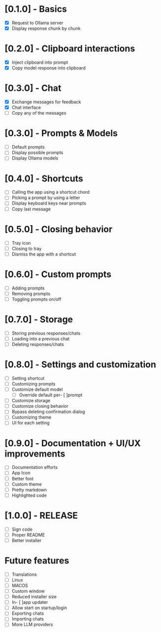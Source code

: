 # [0.1.0] - Basics

- [x] Request to Ollama server
- [x] Display response chunk by chunk

# [0.2.0] - Clipboard interactions

- [x] Inject clipboard into prompt
- [x] Copy model response into clipboard

# [0.3.0] - Chat

- [x] Exchange messages for feedback
- [x] Chat interface
- [ ] Copy any of the messages

# [0.3.0] - Prompts & Models

- [ ] Default prompts
- [ ] Display possible prompts
- [ ] Display Ollama models

# [0.4.0] - Shortcuts

- [ ] Calling the app using a shortcut chord
- [ ] Picking a prompt by using a letter
- [ ] Display keyboard keys near prompts
- [ ] Copy last message

# [0.5.0] - Closing behavior

- [ ] Tray icon
- [ ] Closing to tray
- [ ] Dismiss the app with a shortcut

# [0.6.0] - Custom prompts

- [ ] Adding prompts
- [ ] Removing prompts
- [ ] Toggling prompts on/off

# [0.7.0] - Storage

- [ ] Storing previous responses/chats
- [ ] Loading into a previous chat
- [ ] Deleting responses/chats

# [0.8.0] - Settings and customization

- [ ] Setting shortcut
- [ ] Customizing prompts
- [ ] Customize default model
  - [ ] Override default per- [ ]prompt
- [ ] Customize storage
- [ ] Customize closing behavior
- [ ] Bypass deleting confirmation dialog
- [ ] Customizing theme
- [ ] UI for each setting

# [0.9.0] - Documentation + UI/UX improvements

- [ ] Documentation efforts
- [ ] App Icon
- [ ] Better font
- [ ] Custom theme
- [ ] Pretty markdown
- [ ] Highlighted code

# [1.0.0] - RELEASE

- [ ] Sign code
- [ ] Proper README
- [ ] Better installer

# Future features

- [ ] Translations
- [ ] Linux
- [ ] MACOS
- [ ] Custom window
- [ ] Reduced installer size
- [ ] In- [ ]app updater
- [ ] Allow start on startup/login
- [ ] Exporting chats
- [ ] Importing chats
- [ ] More LLM providers

